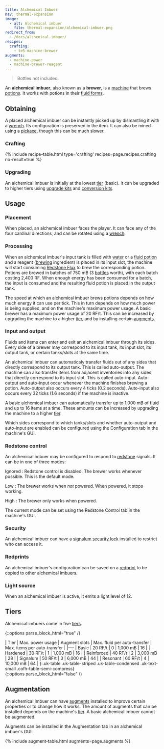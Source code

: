 ```yaml
---
title: Alchemical Imbuer
nav: thermal-expansion
image:
  - alt: Alchemical imbuer
    file: thermal-expansion/alchemical-imbuer.png
redirect_from:
  - /docs/alchemical-imbuer/
recipes:
  crafting:
    - te5-machine-brewer
augments:
  - machine-power
  - machine-brewer-reagent
---
```


> Bottles not included.


An **alchemical imbuer**, also known as a **brewer**, is a
[machine](/docs/thermal-expansion/machines/) that brews
[potions](https://minecraft.gamepedia.com/Potion). It works with potions in
their [fluid forms](/docs/thermal-foundation/potion-fluid/).


Obtaining
---------

A placed alchemical imbuer can be instantly picked up by dismantling it with a
[wrench](/docs/wrenches/). Its configuration is preserved in the item. It can
also be mined using a [pickaxe](https://minecraft.gamepedia.com/Pickaxe), though
this can be much slower.

### Crafting
{% include recipe-table.html type='crafting' recipes=page.recipes.crafting no-result=true %}

### Upgrading
An alchemical imbuer is initially at the lowest [tier](#tiers) (basic). It can
be upgraded to higher tiers using [upgrade kits](/docs/thermal-foundation/upgrade-kits/) and
[conversion kits](/docs/thermal-foundation/conversion-kits/).


Usage
-----

### Placement
When placed, an alchemical imbuer faces the player. It can face any of the four
cardinal directions, and can be rotated using a [wrench](/docs/wrenches/).

### Processing
When an alchemical imbuer's input tank is filled with
[water](https://minecraft.gamepedia.com/Water) or a [fluid
potion](/docs/thermal-foundation/potion-fluid/) and a reagent
([brewing](https://minecraft.gamepedia.com/Brewing) ingredient) is placed in its
input slot, the machine will start consuming [Redstone
Flux](/docs/redstone-flux/) to brew the corresponding potion. Potions are brewed
in batches of 750 mB (3 [bottles](https://minecraft.gamepedia.com/Glass_Bottles)
worth), with each batch costing 2,400 RF. When enough energy has been consumed
for a batch, the input is consumed and the resulting fluid potion is placed in
the output tank.

The speed at which an alchemical imbuer brews potions depends on how much energy
it can use per tick. This in turn depends on how much power is being supplied,
and on the machine's maximum power usage. A basic brewer has a maximum power
usage of 20 RF/t. This can be increased by upgrading the machine to a higher
[tier](#tiers), and by installing certain [augments](#augmentation).

### Input and output
Fluids and items can enter and exit an alchemical imbuer through its sides.
Every side of a brewer may correspond to its input tank, its input slot, its
output tank, or certain tanks/slots at the same time.

An alchemical imbuer can automaticaly transfer fluids out of any sides that
directly correspond to its output tank. This is called auto-output. The machine
can also transfer items from adjacent inventories into any sides that directly
correspond to its input slot. This is called auto-input. Auto-output and
auto-input occur whenever the machine finishes brewing a potion. Auto-output
also occurs every 4 ticks (0.2 seconds). Auto-input also occurs every 32 ticks
(1.6 seconds) if the machine is inactive.

A basic alchemical imbuer can automatically transfer up to 1,000 mB of fluid and
up to 16 items at a time. These amounts can be increased by upgrading the
machine to a higher [tier](#tiers).

Which sides correspond to which tanks/slots and whether auto-output and
auto-input are enabled can be configured using the Configuration tab in the
machine's GUI.

### Redstone control
An alchemical imbuer may be configured to respond to
[redstone](https://minecraft.gamepedia.com/Redstone) signals. It can be in one
of three modes:

Ignored
: Redstone control is disabled. The brewer works whenever possible. This is the
default mode.

Low
: The brewer works when *not* powered. When powered, it stops working.

High
: The brewer only works when powered.

The current mode can be set using the Redstone Control tab in the machine's GUI.

### Security
An alchemical imbuer can have a [signalum security
lock](/docs/thermal-foundation/signalum-security-lock/) installed to restrict who can access it.

### Redprints
An alchemical imbuer's configuration can be saved on a
[redprint](/docs/thermal-foundation/redprint/) to be copied to other alchemical imbuers.

### Light source
When an alchemical imbuer is active, it emits a light level of 12.


Tiers
-----

Alchemical imbuers come in five [tiers](/docs/thermal-foundation/tiers/).

{::options parse_block_html="true" /}
<div class="uk-overflow-container">
| Tier | Max. power usage | Augment slots | Max. fluid per auto-transfer | Max. items per auto-transfer |
|---
| Basic | 20 RF/t | 0 | 1,000 mB | 16 |
| Hardened | 30 RF/t | 1 | 1,000 mB | 16 |
| Reinforced | 40 RF/t | 2 | 3,000 mB | 28 |
| Signalum | 50 RF/t | 3 | 6,000 mB | 44 |
| Resonant | 60 RF/t | 4 | 10,000 mB | 64 |
{:.uk-table .uk-table-striped .uk-table-condensed .uk-text-small .cofh-table-semi-compress}
</div>
{::options parse_block_html="false" /}


Augmentation
------------

An alchemical imbuer can have [augments](/docs/thermal-expansion/augments/) installed to improve
certain properties or to change how it works. The amount of augments that can be
installed depends on the machine's [tier](#tiers). A basic alchemical imbuer
cannot be augmented.

Augments can be installed in the Augmentation tab in an alchemical imbuer's GUI.

{% include augment-table.html augments=page.augments %}
